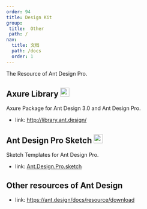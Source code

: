 ```yaml
---
order: 94
title: Design Kit
group:
 title:  Other
 path: /
nav: 
  title: 文档
  path: /docs
  order: 1
---
```


The Resource of Ant Design Pro.

## Axure Library <img src="https://zos.alipayobjects.com/rmsportal/qXrCHrsuyrINSeerFOerLcTTFZiEzHAJ.png" width="24" />

Axure Package for Ant Design 3.0 and Ant Design Pro.

- link: http://library.ant.design/

## Ant Design Pro Sketch <img src="https://zos.alipayobjects.com/rmsportal/vfxJzCLqZxehgquvQNqX.png" width="24" />

Sketch Templates for Ant Design Pro.

- link: [Ant.Design.Pro.sketch](https://github.com/ant-design/ant-design/releases/download/resource/Ant.Design.Pro.sketch)

## Other resources of Ant Design

- link: https://ant.design/docs/resource/download
